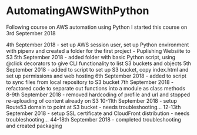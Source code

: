 # AutomatingAWSWithPython
Following course on AWS automation using Python
I started this course on 3rd September 2018

4th September 2018 - set up AWS session user, set up Python environment with pipenv and created a folder for the first project - Puplishing Websiite to S3
5th September 2018 - added folder with basic Python script, using @click decorators to give CLI functionality to list S3 buckets and objects
5th September 2018 - added to script to set up S3 bucket, copy index.html and set up permissions and web hosting
6th September 2018 - added to script to sync files from local repository to S3 bucket
7th September 2018 - refactored code to separate out functions into a module as class methods
8-9th September 2018 - removed hardcoding of profile and url and stopped re-uploading of content already on S3
10-11th September 2018 - setup Route53 domain to point at S3 bucket - needs troubleshooting...
12-13th September 2018 - setup SSL certificate and CloudFront distribution - needs troubleshooting...
44-18th September 2018 - completed troubleshooting and created packaging